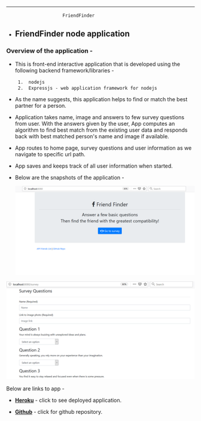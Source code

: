 --- 
                    
                         FriendFinder 

- ## FriendFinder node application
                  
### Overview of the application -
* This is front-end interactive application that is developed using the following backend framework/libraries -

       1.  nodejs 
       2.  Expressjs - web application framework for nodejs
       

* As the name suggests, this application helps to find or match the best partner for a person.

* Application takes name, image and answers to few survey questions from user. With the answers given by the user, App computes an algorithm to find best match from the existing user data and responds back with best matched person's name and image if available.

* App routes to home page, survey questions and user information as we navigate to specific url path. 

* App saves and keeps track of all user information when started.
 
* Below are the snapshots of the application -


  ![FriendFinder](https://raw.githubusercontent.com/saranyamohandas/FriendFinder/master/app/public/assests/images/app.png)


 ![FriendFinder](https://raw.githubusercontent.com/saranyamohandas/FriendFinder/master/app/public/assests/images/app2.png)

Below are links to app -

 - __[Heroku](https://frozen-reef-32630.herokuapp.com/)__ -  click to see deployed application.

- __[Github](https://github.com/saranyamohandas/FriendFinder.git)__ - click for github repository.